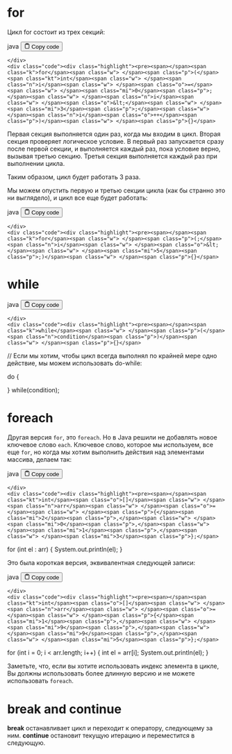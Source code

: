 <h1>for</h1>
<p>Цикл for состоит из трех секций:</p>
<div class="code-element">
    <div class="lang-line">
        <text>java</text>
        <button class="copy-button"
        onclick="copyCode(this)">
    <svg stroke="currentColor"
         fill="none"
         stroke-width="2"
         viewBox="0 0 24 24"
         stroke-linecap="round"
         stroke-linejoin="round"
         class="h-4 w-4"
         height="1em"
         width="1em"
         xmlns="http://www.w3.org/2000/svg">
        <path d="M16 4h2a2 2 0 0 1 2 2v14a2 2 0 0 1-2 2H6a2 2 0 0 1-2-2V6a2 2 0 0 1 2-2h2"></path>
        <rect x="8" y="2" width="8" height="4" rx="1" ry="1"></rect>
    </svg>
    <text>Copy code</text>
</button>

    </div>
    <div class="code"><div class="highlight"><pre><span></span><span class="k">for</span><span class="w"> </span><span class="p">(</span><span class="kt">int</span><span class="w"> </span><span class="n">i</span><span class="w"> </span><span class="o">=</span><span class="w"> </span><span class="mi">0</span><span class="p">;</span><span class="w"> </span><span class="n">i</span><span class="w"> </span><span class="o">&lt;</span><span class="w"> </span><span class="mi">3</span><span class="p">;</span><span class="w"> </span><span class="n">i</span><span class="o">++</span><span class="p">)</span><span class="w"> </span><span class="p">{}</span>
</pre></div></div>
</div>

<p>Первая секция выполняется один раз, когда мы входим в цикл.
Вторая секция проверяет логическое условие.
  В первый раз запускается сразу после первой секции,
  и выполняется каждый раз, пока условие верно, вызывая третью секцию.
Третья секция выполняется каждый раз при выполнении цикла.</p>
<p>Таким образом, цикл будет работать 3 раза.</p>
<p>Мы можем опустить первую и третью секции цикла (как бы странно это ни выглядело), и цикл все еще будет работать:</p>
<div class="code-element">
    <div class="lang-line">
        <text>java</text>
        <button class="copy-button"
        onclick="copyCode(this)">
    <svg stroke="currentColor"
         fill="none"
         stroke-width="2"
         viewBox="0 0 24 24"
         stroke-linecap="round"
         stroke-linejoin="round"
         class="h-4 w-4"
         height="1em"
         width="1em"
         xmlns="http://www.w3.org/2000/svg">
        <path d="M16 4h2a2 2 0 0 1 2 2v14a2 2 0 0 1-2 2H6a2 2 0 0 1-2-2V6a2 2 0 0 1 2-2h2"></path>
        <rect x="8" y="2" width="8" height="4" rx="1" ry="1"></rect>
    </svg>
    <text>Copy code</text>
</button>

    </div>
    <div class="code"><div class="highlight"><pre><span></span><span class="k">for</span><span class="w"> </span><span class="p">(;</span><span class="n">i</span><span class="w"> </span><span class="o">&lt;</span><span class="w"> </span><span class="mi">5</span><span class="p">;)</span><span class="w"> </span><span class="p">{}</span>
</pre></div></div>
</div>

<h1>while</h1>
<div class="code-element">
    <div class="lang-line">
        <text>java</text>
        <button class="copy-button"
        onclick="copyCode(this)">
    <svg stroke="currentColor"
         fill="none"
         stroke-width="2"
         viewBox="0 0 24 24"
         stroke-linecap="round"
         stroke-linejoin="round"
         class="h-4 w-4"
         height="1em"
         width="1em"
         xmlns="http://www.w3.org/2000/svg">
        <path d="M16 4h2a2 2 0 0 1 2 2v14a2 2 0 0 1-2 2H6a2 2 0 0 1-2-2V6a2 2 0 0 1 2-2h2"></path>
        <rect x="8" y="2" width="8" height="4" rx="1" ry="1"></rect>
    </svg>
    <text>Copy code</text>
</button>

    </div>
    <div class="code"><div class="highlight"><pre><span></span><span class="k">while</span><span class="w"> </span><span class="p">(</span><span class="n">condition</span><span class="p">)</span><span class="w"> </span><span class="p">{}</span>

<span class="c1">// Если мы хотим, чтобы цикл всегда выполнял по крайней мере одно действие, мы можем использовать do-while:</span>

<span class="k">do</span><span class="w"> </span><span class="p">{</span>

<span class="p">}</span><span class="w"> </span><span class="k">while</span><span class="p">(</span><span class="n">condition</span><span class="p">);</span>
</pre></div></div>
</div>

<h1>foreach</h1>
<p>Другая версия <code>for</code>, это <code>foreach</code>.
Но в Java решили не добавлять новое ключевое слово <code>each</code>.
Ключевое слово, которое мы используем, все еще <code>for</code>,
но когда мы хотим выполнить действия над элементами массива, делаем так:</p>
<div class="code-element">
    <div class="lang-line">
        <text>java</text>
        <button class="copy-button"
        onclick="copyCode(this)">
    <svg stroke="currentColor"
         fill="none"
         stroke-width="2"
         viewBox="0 0 24 24"
         stroke-linecap="round"
         stroke-linejoin="round"
         class="h-4 w-4"
         height="1em"
         width="1em"
         xmlns="http://www.w3.org/2000/svg">
        <path d="M16 4h2a2 2 0 0 1 2 2v14a2 2 0 0 1-2 2H6a2 2 0 0 1-2-2V6a2 2 0 0 1 2-2h2"></path>
        <rect x="8" y="2" width="8" height="4" rx="1" ry="1"></rect>
    </svg>
    <text>Copy code</text>
</button>

    </div>
    <div class="code"><div class="highlight"><pre><span></span><span class="kt">int</span><span class="o">[]</span><span class="w"> </span><span class="n">arr</span><span class="w"> </span><span class="o">=</span><span class="w"> </span><span class="p">{</span><span class="mi">2</span><span class="p">,</span><span class="w"> </span><span class="mi">0</span><span class="p">,</span><span class="w"> </span><span class="mi">1</span><span class="p">,</span><span class="w"> </span><span class="mi">3</span><span class="p">};</span>

<span class="k">for</span><span class="w"> </span><span class="p">(</span><span class="kt">int</span><span class="w"> </span><span class="n">el</span><span class="w"> </span><span class="p">:</span><span class="w"> </span><span class="n">arr</span><span class="p">)</span><span class="w"> </span><span class="p">{</span>
<span class="w">    </span><span class="n">System</span><span class="p">.</span><span class="na">out</span><span class="p">.</span><span class="na">println</span><span class="p">(</span><span class="n">el</span><span class="p">);</span>
<span class="p">}</span>
</pre></div></div>
</div>

<p>Это была короткая версия, эквивалентная следующей записи:</p>
<div class="code-element">
    <div class="lang-line">
        <text>java</text>
        <button class="copy-button"
        onclick="copyCode(this)">
    <svg stroke="currentColor"
         fill="none"
         stroke-width="2"
         viewBox="0 0 24 24"
         stroke-linecap="round"
         stroke-linejoin="round"
         class="h-4 w-4"
         height="1em"
         width="1em"
         xmlns="http://www.w3.org/2000/svg">
        <path d="M16 4h2a2 2 0 0 1 2 2v14a2 2 0 0 1-2 2H6a2 2 0 0 1-2-2V6a2 2 0 0 1 2-2h2"></path>
        <rect x="8" y="2" width="8" height="4" rx="1" ry="1"></rect>
    </svg>
    <text>Copy code</text>
</button>

    </div>
    <div class="code"><div class="highlight"><pre><span></span><span class="kt">int</span><span class="o">[]</span><span class="w"> </span><span class="n">arr</span><span class="w"> </span><span class="o">=</span><span class="w"> </span><span class="p">{</span><span class="mi">1</span><span class="p">,</span><span class="w"> </span><span class="mi">9</span><span class="p">,</span><span class="w"> </span><span class="mi">9</span><span class="p">,</span><span class="w"> </span><span class="mi">5</span><span class="p">};</span>
<span class="k">for</span><span class="w"> </span><span class="p">(</span><span class="kt">int</span><span class="w"> </span><span class="n">i</span><span class="w"> </span><span class="o">=</span><span class="w"> </span><span class="mi">0</span><span class="p">;</span><span class="w"> </span><span class="n">i</span><span class="w"> </span><span class="o">&lt;</span><span class="w"> </span><span class="n">arr</span><span class="p">.</span><span class="na">length</span><span class="p">;</span><span class="w"> </span><span class="n">i</span><span class="o">++</span><span class="p">)</span><span class="w"> </span><span class="p">{</span>
<span class="w">    </span><span class="kt">int</span><span class="w"> </span><span class="n">el</span><span class="w"> </span><span class="o">=</span><span class="w"> </span><span class="n">arr</span><span class="o">[</span><span class="n">i</span><span class="o">]</span><span class="p">;</span>
<span class="w">    </span><span class="n">System</span><span class="p">.</span><span class="na">out</span><span class="p">.</span><span class="na">println</span><span class="p">(</span><span class="n">el</span><span class="p">);</span>
<span class="p">}</span>
</pre></div></div>
</div>

<p>Заметьте, что, если вы хотите использовать индекс элемента в цикле,
Вы должны использовать более длинную версию и не можете использовать <code>foreach</code>.</p>
<h1>break and continue</h1>
<p><strong>break</strong> останавливает цикл и переходит к оператору, следующему за ним.
<strong>continue</strong> остановит текущую итерацию и переместится в следующую.</p>